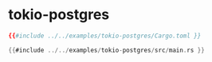 # tokio-postgres

```toml
{{#include ../../examples/tokio-postgres/Cargo.toml }}
```

```rust
{{#include ../../examples/tokio-postgres/src/main.rs }}
```


